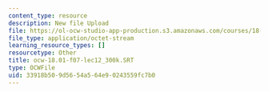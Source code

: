 ```yaml
---
content_type: resource
description: New file Upload
file: https://ol-ocw-studio-app-production.s3.amazonaws.com/courses/18-01sc-single-variable-calculus-fall-2010/33918b509d5654a564e90243559fc7b0_ocw-18.01-f07-lec12_300k.SRT
file_type: application/octet-stream
learning_resource_types: []
resourcetype: Other
title: ocw-18.01-f07-lec12_300k.SRT
type: OCWFile
uid: 33918b50-9d56-54a5-64e9-0243559fc7b0
---
```

